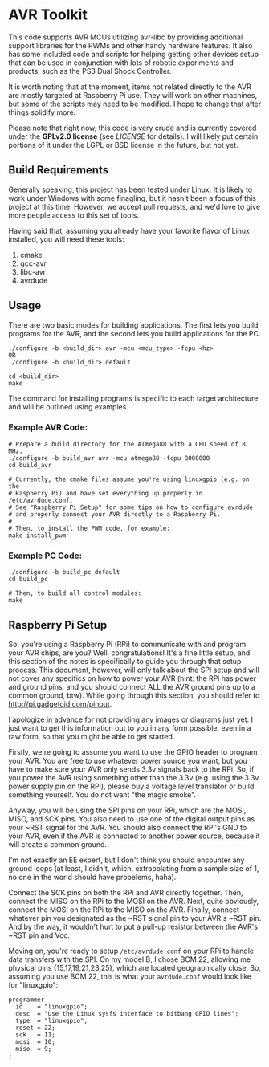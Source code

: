 AVR Toolkit
===========

This code supports AVR MCUs utilizing avr-libc by providing additional support
libraries for the PWMs and other handy hardware features.  It also has some
included code and scripts for helping getting other devices setup that can
be used in conjunction with lots of robotic experiments and products,
such as the PS3 Dual Shock Controller.

It is worth noting that at the moment, items not related directly to the AVR
are mostly targeted at Raspberry Pi use.  They will work on other machines,
but some of the scripts may need to be modified.  I hope to change that after
things solidify more.

Please note that right now, this code is very crude and is currently covered
under the **GPLv2.0 license** (see *LICENSE* for details).  I will likely put
certain portions of it under the LGPL or BSD license in the future, but not yet.

Build Requirements
------------------
Generally speaking, this project has been tested under Linux.  It is likely
to work under Windows with some finagling, but it hasn't been a focus of this
project at this time.  However, we accept pull requests, and we'd love to
give more people access to this set of tools.

Having said that, assuming you already have your favorite flavor of Linux
installed, you will need these tools:

  1. cmake
  1. gcc-avr
  1. libc-avr
  1. avrdude

Usage
-----
There are two basic modes for building applications.  The first lets you build
programs for the AVR, and the second lets you build applications for the PC.

    ./configure -b <build_dir> avr -mcu <mcu_type> -fcpu <hz>
    OR
    ./configure -b <build_dir> default
    
    cd <build_dir>
    make

The command for installing programs is specific to each target architecture
and will be outlined using examples.

### Example AVR Code:

    # Prepare a build directory for the ATmega88 with a CPU speed of 8 MHz.
    ./configure -b build_avr avr -mcu atmega88 -fcpu 8000000
    cd build_avr

    # Currently, the cmake files assume you're using linuxgpio (e.g. on the
    # Raspberry Pi) and have set everything up properly in /etc/avrdude.conf.
    # See "Raspberry Pi Setup" for some tips on how to configure avrdude
    # and properly connect your AVR directly to a Raspberry Pi.
    #
    # Then, to install the PWM code, for example:
    make install_pwm
    
### Example PC Code:

    ./configure -b build_pc default
    cd build_pc

    # Then, to build all control modules:
    make

Raspberry Pi Setup
------------------
So, you're using a Raspberry Pi (RPi) to communicate with and program your AVR
chips, are you?  Well, congratulations!  It's a fine little setup, and this
section of the notes is specifically to guide you through that setup
process.  This document, however, will only talk about the SPI setup and will
not cover any specifics on how to power your AVR (hint: the RPi has power and
ground pins, and you should connect ALL the AVR ground pins up to a common
ground, btw).  While going through this section, you should refer
to <http://pi.gadgetoid.com/pinout>.

I apologize in advance for not providing any images or diagrams
just yet.  I just want to get this information out to you in any form
possible, even in a raw form, so that you might be able to get started.

Firstly, we're going to assume you want to use the GPIO header to program
your AVR.  You are free to use whatever power source you want, but you have
to make sure your AVR only sends 3.3v signals back to the RPi.  So, if you
power the AVR using something other than the 3.3v (e.g. using the 3.3v
power supply pin on the RPi), please buy a voltage level translator or build
something yourself.  You do not want "the magic smoke".

Anyway, you will be using the SPI pins on your RPi, which are the MOSI, MISO,
and SCK pins.  You also need to use one of the digital output pins as your
~RST signal for the AVR.  You should also connect the RPi's GND to your AVR,
even if the AVR is connected to another power source, because it will create
a common ground.

I'm not exactly an EE expert, but I don't think you should encounter any
ground loops (at least, I didn't, which, extrapolating from a sample size of 1,
no one in the world should have probelems, haha).

Connect the SCK pins on both the RPi and AVR directly together.  Then,
connect the MISO on the RPi to the MOSI on the AVR.  Next, quite obviously,
connect the MOSI on the RPi to the MISO on the AVR.  Finally, connect
whatever pin you designated as the ~RST signal pin to your AVR's ~RST pin.
And by the way, it wouldn't hurt to put a pull-up resistor between the AVR's
~RST pin and Vcc.

Moving on, you're ready to setup `/etc/avrdude.conf` on your RPi to handle
data transfers with the SPI.  On my model B, I chose BCM 22, allowing me
physical pins {15,17,19,21,23,25}, which are located geographically close.
So, assuming you use BCM 22, this is what your `avrdude.conf` would look like
for "linuxgpio":

    programmer
      id    = "linuxgpio";
      desc  = "Use the Linux sysfs interface to bitbang GPIO lines";
      type  = "linuxgpio";
      reset = 22;
      sck   = 11;
      mosi  = 10;
      miso  = 9;
    ;
